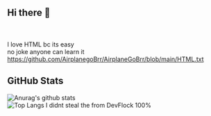 ## Hi there :wave:
<br> <br>
I love HTML bc its easy
<br>
no joke anyone can learn it
https://github.com/AirplanegoBrr/AirplaneGoBrr/blob/main/HTML.txt

## GitHub Stats 
![Anurag's github stats](https://github-readme-stats.vercel.app/api?username=AirplaneGoBrr&show_icons=true&theme=dark)<br>
![Top Langs](https://github-readme-stats.vercel.app/api/top-langs/?username=AirplaneGoBrr&theme=dark)
I didnt steal the from DevFlock 100%
